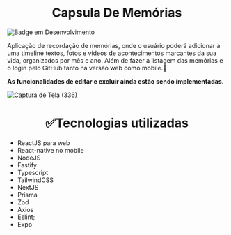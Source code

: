<h1 align="center"> Capsula De Memórias </h1>

![Badge em Desenvolvimento](http://img.shields.io/static/v1?label=STATUS&message=EM%20DESENVOLVIMENTO&color=GREEN&style=for-the-badge)

Aplicação de recordação de memórias, onde o usuário poderá adicionar à uma timeline textos, fotos e vídeos de acontecimentos marcantes da sua vida, organizados por mês e ano. Além de fazer a listagem das memórias e o login pelo GitHub tanto na versão web como mobile.🚀

**As funcionalidades de editar e excluir ainda estão sendo implementadas.**


![Captura de Tela (336)](https://github.com/Osnaelle/CapsulaDeMemorias/assets/36750879/a7e951e4-dbc8-4c29-8c60-bb4ed5579ba8)



<h1 align="center"> ✅Tecnologias utilizadas </h1>

* ReactJS para web 
* React-native no mobile
* NodeJS
* Fastify
* Typescript
* TailwindCSS
* NextJS 
* Prisma
* Zod
* Axios
* Eslint;
* Expo



